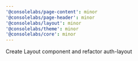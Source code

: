 ```yaml
---
'@consolelabs/page-content': minor
'@consolelabs/page-header': minor
'@consolelabs/layout': minor
'@consolelabs/theme': minor
'@consolelabs/core': minor
---
```


Create Layout component and refactor auth-layout
